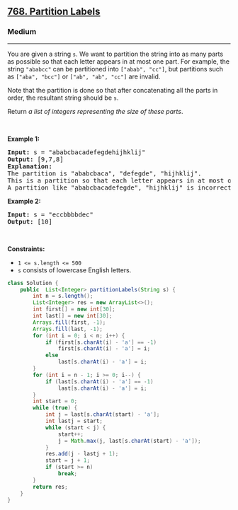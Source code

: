 <h2><a href="https://leetcode.com/problems/partition-labels">768. Partition Labels</a></h2><h3>Medium</h3><hr><p>You are given a string <code>s</code>. We want to partition the string into as many parts as possible so that each letter appears in at most one part. For example, the string <code>&quot;ababcc&quot;</code> can be partitioned into <code>[&quot;abab&quot;, &quot;cc&quot;]</code>, but partitions such as <code>[&quot;aba&quot;, &quot;bcc&quot;]</code> or <code>[&quot;ab&quot;, &quot;ab&quot;, &quot;cc&quot;]</code> are invalid.</p>

<p>Note that the partition is done so that after concatenating all the parts in order, the resultant string should be <code>s</code>.</p>

<p>Return <em>a list of integers representing the size of these parts</em>.</p>

<p>&nbsp;</p>
<p><strong class="example">Example 1:</strong></p>

<pre>
<strong>Input:</strong> s = &quot;ababcbacadefegdehijhklij&quot;
<strong>Output:</strong> [9,7,8]
<strong>Explanation:</strong>
The partition is &quot;ababcbaca&quot;, &quot;defegde&quot;, &quot;hijhklij&quot;.
This is a partition so that each letter appears in at most one part.
A partition like &quot;ababcbacadefegde&quot;, &quot;hijhklij&quot; is incorrect, because it splits s into less parts.
</pre>

<p><strong class="example">Example 2:</strong></p>

<pre>
<strong>Input:</strong> s = &quot;eccbbbbdec&quot;
<strong>Output:</strong> [10]
</pre>

<p>&nbsp;</p>
<p><strong>Constraints:</strong></p>

<ul>
	<li><code>1 &lt;= s.length &lt;= 500</code></li>
	<li><code>s</code> consists of lowercase English letters.</li>
</ul>

```java
class Solution {
    public  List<Integer> partitionLabels(String s) {
        int n = s.length();
        List<Integer> res = new ArrayList<>();
        int first[] = new int[30];
        int last[] = new int[30];
        Arrays.fill(first, -1);
        Arrays.fill(last, -1);
        for (int i = 0; i < n; i++) {
            if (first[s.charAt(i) - 'a'] == -1)
                first[s.charAt(i) - 'a'] = i;
            else
                last[s.charAt(i) - 'a'] = i;
        }
        for (int i = n - 1; i >= 0; i--) {
            if (last[s.charAt(i) - 'a'] == -1)
                last[s.charAt(i) - 'a'] = i;
        }
        int start = 0;
        while (true) {
            int j = last[s.charAt(start) - 'a'];
            int lastj = start;
            while (start < j) {
                start++;
                j = Math.max(j, last[s.charAt(start) - 'a']);
            }
            res.add(j - lastj + 1);
            start = j + 1;
            if (start >= n)
                break;
        }
        return res;
    }
}
```
